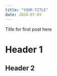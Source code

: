```yaml
---
title: "YOUR-TITLE"
date: 2024-07-03
---
```

Title for first post here
<h1>Header 1</h1>
<h2>Header 2</h2>

